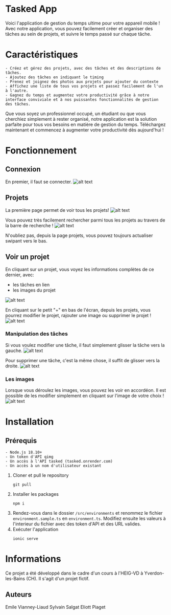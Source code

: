 # Tasked App 
Voici l'application de gestion du temps ultime pour votre appareil mobile ! Avec notre application, vous pouvez facilement créer et organiser des tâches au sein de projets, et suivre le temps passé sur chaque tâche.

# Caractéristiques

    - Créez et gérez des projets, avec des tâches et des descriptions de tâches.
    - Ajoutez des tâches en indiquant le timing
    - Prenez et joignez des photos aux projets pour ajouter du contexte
    - Affichez une liste de tous vos projets et passez facilement de l'un à l'autre.
    - Gagnez du temps et augmentez votre productivité grâce à notre interface conviviale et à nos puissantes fonctionnalités de gestion des tâches.

Que vous soyez un professionnel occupé, un étudiant ou que vous cherchiez simplement à rester organisé, notre application est la solution parfaite pour tous vos besoins en matière de gestion du temps. Téléchargez maintenant et commencez à augmenter votre productivité dès aujourd'hui !

# Fonctionnement

## Connexion
En premier, il faut se connecter.
![alt text](./img/login-screen.png)

## Projets
La première page permet de voir tous les projets!
![alt text](./img/see%20projects.png)

Vous pouvez très facilement rechercher parmi tous les projets au travers de la barre de recherche !
![alt text](./img/search.png)

N'oubliez pas, depuis la page projets, vous pouvez toujours actualiser swipant vers le bas.

## Voir un projet
En cliquant sur un projet, vous voyez les informations complètes de ce dernier, avec: 
 - les tâches en lien
 - les images du projet

![alt text](./img/see-project.png)


En cliquant sur le petit "+" en bas de l'écran, depuis les projets, vous pourrez modifier le projet, rajouter une image ou supprimer le projet !
![alt text](./img/project-options.png)

### Manipulation des tâches
Si vous voulez modifier une tâche, il faut simplement glisser la tâche vers la gauche.
![alt text](./img/edit-task.png)

Pour supprimer une tâche, c'est la même chose, il suffit de glisser vers la droite.
![alt text](./img/delete-task.png)

### Les images
Lorsque vous déroulez les images, vous pouvez les voir en accordéon. Il est possible de les modifier simplement en cliquant sur l'image de votre choix !
![alt text](./img/project-images.png)


# Installation
## Prérequis

    - Node.js 18.10+
    - Un token d'API qimg
    - Un accès à l'API tasked (tasked.onrender.com)
    - Un accès à un nom d'utilisateur existant

1. Cloner et pull le repository
    ```
    git pull
    ```
2. Installer les packages
    ```
    npm i
    ```
3. Rendez-vous dans le dossier `/src/environments` et renommez le fichier `environment.sample.ts` en `environment.ts`. Modifiez ensuite les valeurs à l'interieur du fichier avec des token d'API et des URL valides.
4. Exécuter l'application
    ```
    ionic serve
    ```
# Informations
Ce projet a été développé dans le cadre d'un cours à l'HEIG-VD à Yverdon-les-Bains (CH). Il s'agit d'un projet fictif.

## Auteurs
Emile Vianney-Liaud
Sylvain Salgat
Eliott Piaget


